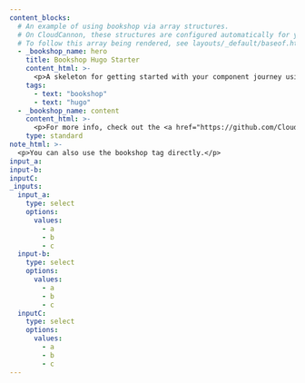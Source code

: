 ```yaml
---
content_blocks:
  # An example of using bookshop via array structures.
  # On CloudCannon, these structures are configured automatically for you.
  # To follow this array being rendered, see layouts/_default/baseof.html
  - _bookshop_name: hero
    title: Bookshop Hugo Starter
    content_html: >-
      <p>A skeleton for getting started with your component journey using Bookshop and Hugo.</p>
    tags:
      - text: "bookshop"
      - text: "hugo"
  - _bookshop_name: content
    content_html: >-
      <p>For more info, check out the <a href="https://github.com/CloudCannon/hugo-bookshop-starter#readme" target="_blank">readme</a></p>
    type: standard
note_html: >-
  <p>You can also use the bookshop tag directly.</p>
input_a:
input-b:
inputC:
_inputs:
  input_a:
    type: select
    options:
      values:
        - a
        - b
        - c
  input-b:
    type: select
    options:
      values:
        - a
        - b
        - c
  inputC:
    type: select
    options:
      values:
        - a
        - b
        - c
---
```

